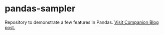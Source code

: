 # pandas-sampler
Repository to demonstrate a few features in Pandas.
[Visit Companion Blog post.](https://datametrologyworld.wordpress.com/2021/02/23/pandas-sampler/)
